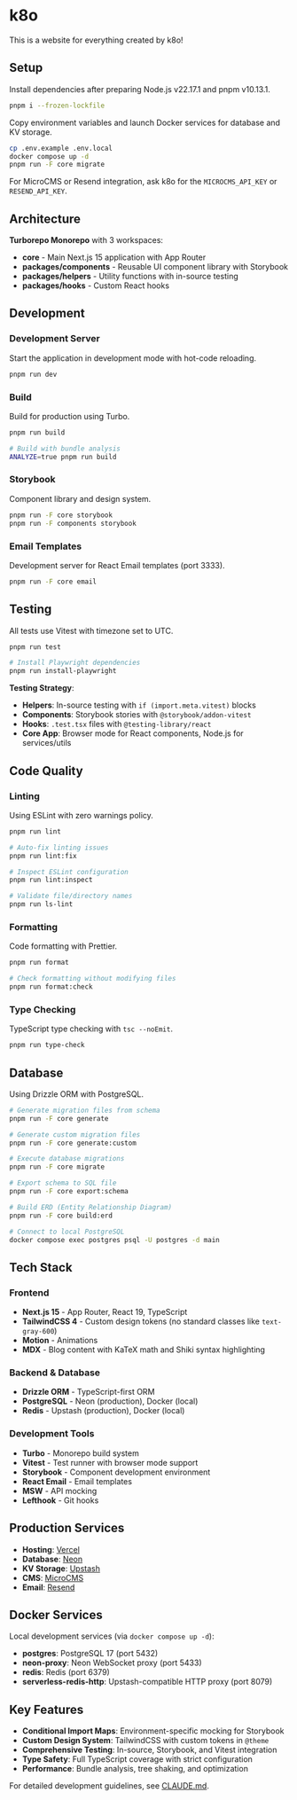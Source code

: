 # k8o

This is a website for everything created by k8o!

## Setup

Install dependencies after preparing Node.js v22.17.1 and pnpm v10.13.1.

```bash
pnpm i --frozen-lockfile
```

Copy environment variables and launch Docker services for database and KV storage.

```bash
cp .env.example .env.local
docker compose up -d
pnpm run -F core migrate
```

For MicroCMS or Resend integration, ask k8o for the `MICROCMS_API_KEY` or `RESEND_API_KEY`.

## Architecture

**Turborepo Monorepo** with 3 workspaces:

- **core** - Main Next.js 15 application with App Router
- **packages/components** - Reusable UI component library with Storybook
- **packages/helpers** - Utility functions with in-source testing
- **packages/hooks** - Custom React hooks

## Development

### Development Server

Start the application in development mode with hot-code reloading.

```bash
pnpm run dev
```

### Build

Build for production using Turbo.

```bash
pnpm run build

# Build with bundle analysis
ANALYZE=true pnpm run build
```

### Storybook

Component library and design system.

```bash
pnpm run -F core storybook
pnpm run -F components storybook
```

### Email Templates

Development server for React Email templates (port 3333).

```bash
pnpm run -F core email
```

## Testing

All tests use Vitest with timezone set to UTC.

```bash
pnpm run test

# Install Playwright dependencies
pnpm run install-playwright
```

**Testing Strategy**:

- **Helpers**: In-source testing with `if (import.meta.vitest)` blocks
- **Components**: Storybook stories with `@storybook/addon-vitest`
- **Hooks**: `.test.tsx` files with `@testing-library/react`
- **Core App**: Browser mode for React components, Node.js for services/utils

## Code Quality

### Linting

Using ESLint with zero warnings policy.

```bash
pnpm run lint

# Auto-fix linting issues
pnpm run lint:fix

# Inspect ESLint configuration
pnpm run lint:inspect

# Validate file/directory names
pnpm run ls-lint
```

### Formatting

Code formatting with Prettier.

```bash
pnpm run format

# Check formatting without modifying files
pnpm run format:check
```

### Type Checking

TypeScript type checking with `tsc --noEmit`.

```bash
pnpm run type-check
```

## Database

Using Drizzle ORM with PostgreSQL.

```bash
# Generate migration files from schema
pnpm run -F core generate

# Generate custom migration files
pnpm run -F core generate:custom

# Execute database migrations
pnpm run -F core migrate

# Export schema to SQL file
pnpm run -F core export:schema

# Build ERD (Entity Relationship Diagram)
pnpm run -F core build:erd

# Connect to local PostgreSQL
docker compose exec postgres psql -U postgres -d main
```

## Tech Stack

### Frontend

- **Next.js 15** - App Router, React 19, TypeScript
- **TailwindCSS 4** - Custom design tokens (no standard classes like `text-gray-600`)
- **Motion** - Animations
- **MDX** - Blog content with KaTeX math and Shiki syntax highlighting

### Backend & Database

- **Drizzle ORM** - TypeScript-first ORM
- **PostgreSQL** - Neon (production), Docker (local)
- **Redis** - Upstash (production), Docker (local)

### Development Tools

- **Turbo** - Monorepo build system
- **Vitest** - Test runner with browser mode support
- **Storybook** - Component development environment
- **React Email** - Email templates
- **MSW** - API mocking
- **Lefthook** - Git hooks

## Production Services

- **Hosting**: [Vercel](https://vercel.com/k35o/k8o)
- **Database**: [Neon](https://console.neon.tech/app/projects/cool-king-69719941)
- **KV Storage**: [Upstash](https://console.upstash.com/vercel/kv/6ae3d043-1c14-4a5e-b4e2-18872bbd81bb)
- **CMS**: [MicroCMS](https://k35o.microcms.io)
- **Email**: [Resend](https://resend.com)

## Docker Services

Local development services (via `docker compose up -d`):

- **postgres**: PostgreSQL 17 (port 5432)
- **neon-proxy**: Neon WebSocket proxy (port 5433)
- **redis**: Redis (port 6379)
- **serverless-redis-http**: Upstash-compatible HTTP proxy (port 8079)

## Key Features

- **Conditional Import Maps**: Environment-specific mocking for Storybook
- **Custom Design System**: TailwindCSS with custom tokens in `@theme`
- **Comprehensive Testing**: In-source, Storybook, and Vitest integration
- **Type Safety**: Full TypeScript coverage with strict configuration
- **Performance**: Bundle analysis, tree shaking, and optimization

For detailed development guidelines, see [CLAUDE.md](./CLAUDE.md).
